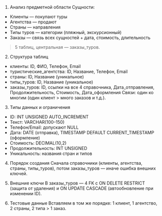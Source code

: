 1. Анализ предметной области
Сущности:
- Клиенты — покупают туры
- Агентства — продают
- Страны — направления
- Типы туров — категории (пляжный, экскурсионный)
- Заказы — связь всех сущностей + дата, стоимость, длительность
> 5 таблиц, центральная — заказы_туров.

 2. Структура таблиц
- клиенты: ID, ФИО, Телефон, Email
- туристические_агентства: ID, Название, Телефон, Email
- страны: ID, Название (уникальное)
- типы_туров: ID, Название (уникальное)
- заказы_туров: ID, ссылки на все 4 справочника, Дата_отправления, Продолжительность, Стоимость, Дата_оформления
Связи: один ко многим (один клиент > много заказов и т.д.).

 3. Типы данных и ограничения
- ID: INT UNSIGNED AUTO_INCREMENT
- Текст: VARCHAR(100–150)
- Телефон/Email: допускают NULL
- Дата: DATE (отправка), TIMESTAMP DEFAULT CURRENT_TIMESTAMP (оформление)
- Стоимость: DECIMAL(10,2)
- Продолжительность: INT UNSIGNED
- Уникальность: названия стран и типов

 4. Порядок создания
Сначала справочники (клиенты, агентства, страны, типы_туров), потом заказы_туров — иначе ошибка внешних ключей.

5. Внешние ключи
В заказы_туров — 4 FK с ON DELETE RESTRICT (защита от удаления) и ON UPDATE CASCADE (автообновление при изменении ID).

 6. Тестовые данные
Вставляем в том же порядке:
1 клиент, 1 агентство, 2 страны, 2 типа > 1 заказ.
